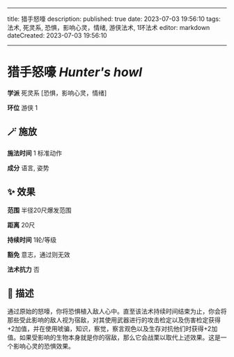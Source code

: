 
---
title: 猎手怒嚎
description: 
published: true
date: 2023-07-03 19:56:10
tags: 法术, 死灵系, 恐惧，影响心灵，情绪, 游侠法术, 1环法术
editor: markdown
dateCreated: 2023-07-03 19:56:10

---

# **猎手怒嚎** *Hunter's howl*

**学派** 死灵系 \[恐惧，影响心灵，情绪\] 

**环位** 游侠 1

## 🪄 施放

**施法时间** 1 标准动作

**成分** 语言, 姿势

## ✨ 效果  

**范围** 半径20尺爆发范围

**距离** 20尺  

**持续时间** 1轮/等级 

**豁免** 意志，通过则无效

**法术抗力** 否

## 📖 描述

通过原始的怒嚎，你将恐惧植入敌人心中。直至该法术持续时间结束为止，你会将那些受此影响的敌人视为宿敌，对其使用武器进行的攻击检定以及伤害检定获得+2加值，并在使用唬骗，知识，察觉，察言观色以及生存对抗他们时获得+2加值。如果受影响的生物本身就是你的宿敌，那么它会战栗以取代上述效果。这是一个影响心灵的恐惧效果。
    